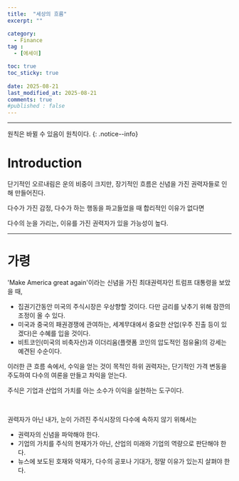 ```yaml
---
title:  "세상의 흐름" 
excerpt: ""

category:
  - Finance
tag :
  - [에세이]

toc: true
toc_sticky: true
 
date: 2025-08-21
last_modified_at: 2025-08-21
comments: true
#published : false
---
```


---

원칙은 바뀔 수 있음이 원칙이다.
{: .notice--info}

# Introduction

단기적인 오르내림은 운의 비중이 크지만, 장기적인 흐름은 신념을 가진 권력자들로 인해 만들어진다.

다수가 가진 감정, 다수가 하는 행동을 파고들었을 때 합리적인 이유가 없다면

다수의 눈을 가리는, 이유를 가진 권력자가 있을 가능성이 높다.

---

# 가령


'Make America great again'이라는 신념을 가진 최대권력자인 트럼프 대통령을 보았을 때,

- 집권기간동안 미국의 주식시장은 우상향할 것이다. 다만 금리를 낮추기 위해 잠깐의 조정이 올 수 있다.
- 미국과 중국의 패권경쟁에 관여하는, 세계무대에서 중요한 산업(우주 진출 등이 있겠다)은 수혜를 입을 것이다.
- 비트코인(미국의 비축자산)과 이더리움(플랫폼 코인의 압도적인 점유율)의 강세는 예견된 수순이다.

이러한 큰 흐름 속에서, 수익을 얻는 것이 목적인 하위 권력자는, 단기적인 가격 변동을 주도하여 다수의 여론을 만들고 차익을 얻는다.

주식은 기업과 산업의 가치를 아는 소수가 이익을 실현하는 도구이다. 

<br>

권력자가 아닌 내가, 눈이 가려진 주식시장의 다수에 속하지 않기 위해서는

- 권력자의 신념을 파악해야 한다.
- 기업의 가치를 주식의 현재가가 아닌, 산업의 미래와 기업의 역량으로 판단해야 한다.
- 뉴스에 보도된 호재와 악재가, 다수의 공포나 기대가, 정말 이유가 있는지 살펴야 한다.
